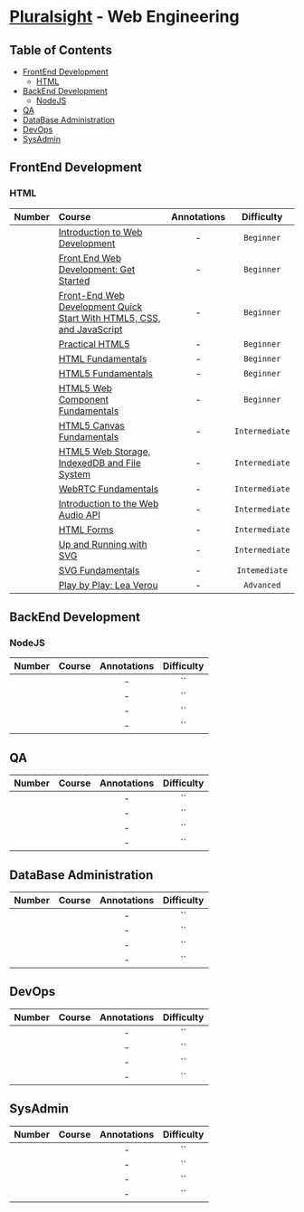 # [Pluralsight](http://www.pluralsight.com/) - Web Engineering

## Table of Contents

- [FrontEnd Development](#frontend-development)
  - [HTML](#html)
- [BackEnd Development](#backend-development)
  - [NodeJS](#nodejs)
- [QA](#qa)
- [DataBase Administration](#database-administration)
- [DevOps](#devops)
- [SysAdmin](#sysadmin)


## FrontEnd Development

### HTML

| Number | Course | Annotations | Difficulty |
| :---: | :--- | :---: | :---: |
|  | [Introduction to Web Development](http://www.pluralsight.com/courses/web-development-intro) | - | `Beginner` |
|  | [Front End Web Development: Get Started](http://www.pluralsight.com/courses/front-end-web-development-get-started) | - | `Beginner` |
|  | [Front-End Web Development Quick Start With HTML5, CSS, and JavaScript](http://www.pluralsight.com/courses/front-end-web-app-html5-javascript-css) | - | `Beginner` |
|  | [Practical HTML5](http://www.pluralsight.com/courses/practical-html5) | - | `Beginner` |
|  | [HTML Fundamentals](http://www.pluralsight.com/courses/html-fundamentals) | - | `Beginner` |
|  | [HTML5 Fundamentals](http://www.pluralsight.com/courses/html5-fundamentals-2e) | - | `Beginner` |
|  | [HTML5 Web Component Fundamentals](http://www.pluralsight.com/courses/web-components-shadow-dom) | - | `Beginner` |
|  | [HTML5 Canvas Fundamentals](http://www.pluralsight.com/courses/html5-canvas-fundamentals) | - | `Intermediate` |
|  | [HTML5 Web Storage, IndexedDB and File System](http://www.pluralsight.com/courses/html5-web-storage-indexeddb-file-system) | - | `Intermediate` |
|  | [WebRTC Fundamentals](http://www.pluralsight.com/courses/webrtc-fundamentals) | - | `Intermediate` |
|  | [Introduction to the Web Audio API](http://www.pluralsight.com/courses/web-audio-api-introduction) | - | `Intermediate` |
|  | [HTML Forms](http://www.pluralsight.com/courses/html-forms) | - | `Intermediate` |
|  | [Up and Running with SVG](http://www.pluralsight.com/courses/svg-up-running) | - | `Intermediate` |
|  | [SVG Fundamentals](http://www.pluralsight.com/courses/svg-fundamentals) | - | `Intemediate` |
|  | [Play by Play: Lea Verou](http://www.pluralsight.com/courses/play-by-play-lea-verou) | - | `Advanced` |

## BackEnd Development

### NodeJS

| Number | Course | Annotations | Difficulty |
| :---: | :---: | :---: | :---: |
|  | []() | - | `` |
|  | []() | - | `` |
|  | []() | - | `` |
|  | []() | - | `` |

## QA

| Number | Course | Annotations | Difficulty |
| :---: | :---: | :---: | :---: |
|  | []() | - | `` |
|  | []() | - | `` |
|  | []() | - | `` |
|  | []() | - | `` |

## DataBase Administration

| Number | Course | Annotations | Difficulty |
| :---: | :---: | :---: | :---: |
|  | []() | - | `` |
|  | []() | - | `` |
|  | []() | - | `` |
|  | []() | - | `` |

## DevOps

| Number | Course | Annotations | Difficulty |
| :---: | :---: | :---: | :---: |
|  | []() | - | `` |
|  | []() | - | `` |
|  | []() | - | `` |
|  | []() | - | `` |

## SysAdmin

| Number | Course | Annotations | Difficulty |
| :---: | :---: | :---: | :---: |
|  | []() | - | `` |
|  | []() | - | `` |
|  | []() | - | `` |
|  | []() | - | `` |